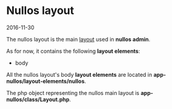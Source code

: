 Nullos layout
=====================
2016-11-30



The nullos layout is the main [layout](https://github.com/lingtalfi/nullos-admin/tree/master/doc/official/core-concepts/layout.md) used in **nullos admin**.

As for now, it contains the following **layout elements**:
 
- body


All the nullos layout's body **layout elements** are located in **app-nullos/layout-elements/nullos**.


The php object representing the nullos main layout is **app-nullos/class/Layout.php**.



 
 
 
